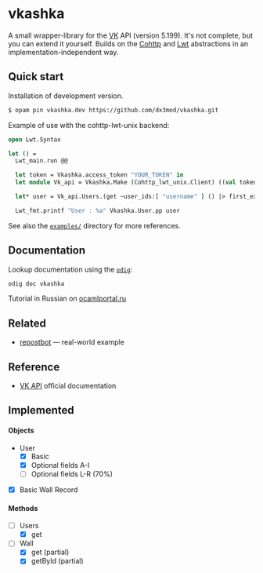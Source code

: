 # vkashka

A small wrapper-library for the [VK] API (version 5.199). It's not complete, but you can extend it yourself. Builds on the [Cohttp] and [Lwt] abstractions in an implementation-independent way.

## Quick start

Installation of development version.
```bash
$ opam pin vkashka.dev https://github.com/dx3mod/vkashka.git
``` 

Example of use with the cohttp-lwt-unix backend:
```ocaml
open Lwt.Syntax

let () =
  Lwt_main.run @@

  let token = Vkashka.access_token "YOUR_TOKEN" in
  let module Vk_api = Vkashka.Make (Cohttp_lwt_unix.Client) ((val token)) in

  let* user = Vk_api.Users.(get ~user_ids:[ "username" ] () |> first_exn) in

  Lwt_fmt.printf "User : %a" Vkashka.User.pp user
```

See also the [`examples/`](./examples/) directory for more references.

## Documentation 

Lookup documentation using the [`odig`](https://github.com/b0-system/odig):
```bash
odig doc vkashka
```

Tutorial in Russian on [ocamlportal.ru](https://ocamlportal.ru/libraries/web/vkashka)


## Related

- [repostbot](https://github.com/dx3mod/repostbot) &mdash; real-world example

## Reference 

- [VK API](https://dev.vk.com/ru/reference) official documentation 

## Implemented

#### Objects

- User
  - [x] Basic
  - [x] Optional fields A-I
  - [ ] Optional fields L-R (70%)
- [x] Basic Wall Record

#### Methods 

- [ ] Users
  - [x] get
- [ ] Wall
  - [x] get (partial)
  - [x] getById (partial)

[VK]: https://vk.com/
[Cohttp]: https://github.com/mirage/ocaml-cohttp
[Lwt]: https://github.com/ocsigen/lwt
